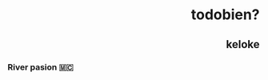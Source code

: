 <div class="header" align="right">
<h1>todobien?</h1>
  <h2>keloke</h2>
</div>



### River pasion 🇲🇨

<!--
**EzDeM/EzDeM** is a ✨ _special_ ✨ repository because its `README.md` (this file) appears on your GitHub profile.

Here are some ideas to get you started:

- 🔭 I’m currently working on ...
- 🌱 I’m currently learning ...
- 👯 I’m looking to collaborate on ...
- 🤔 I’m looking for help with ...
- 💬 Ask me about ...
- 📫 How to reach me: ...
- 😄 Pronouns: ...
- ⚡ Fun fact: ...
-->
